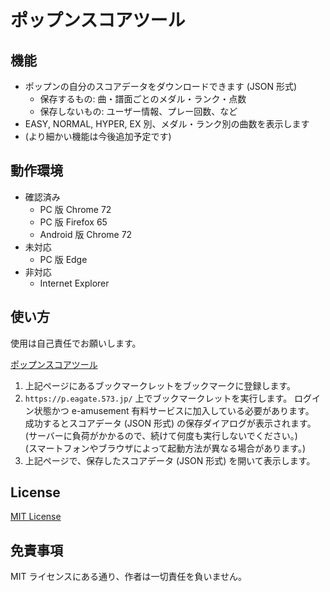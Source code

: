 # ポップンスコアツール

## 機能

- ポップンの自分のスコアデータをダウンロードできます (JSON 形式)
	- 保存するもの: 曲・譜面ごとのメダル・ランク・点数
	- 保存しないもの: ユーザー情報、プレー回数、など
- EASY, NORMAL, HYPER, EX 別、メダル・ランク別の曲数を表示します
- (より細かい機能は今後追加予定です)

## 動作環境

- 確認済み
	- PC 版 Chrome 72
	- PC 版 Firefox 65
	- Android 版 Chrome 72
- 未対応
	- PC 版 Edge
- 非対応
	- Internet Explorer

## 使い方

使用は自己責任でお願いします。

[ポップンスコアツール](https://kerupani129s.github.io/popn-score-tool/)

1. 上記ページにあるブックマークレットをブックマークに登録します。
2. `https://p.eagate.573.jp/` 上でブックマークレットを実行します。
ログイン状態かつ e-amusement 有料サービスに加入している必要があります。  
成功するとスコアデータ (JSON 形式) の保存ダイアログが表示されます。  
(サーバーに負荷がかかるので、続けて何度も実行しないでください。)  
(スマートフォンやブラウザによって起動方法が異なる場合があります。)
3. 上記ページで、保存したスコアデータ (JSON 形式) を開いて表示します。

## License

[MIT License](/LICENSE)

## 免責事項

MIT ライセンスにある通り、作者は一切責任を負いません。
